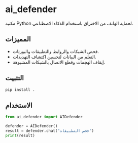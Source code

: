# ai_defender

مكتبة Python لحماية الهاتف من الاختراق باستخدام الذكاء الاصطناعي.

## المميزات

- فحص الشبكات والروابط والتطبيقات والبورتات.
- التعلم من البيانات لتحسين اكتشاف التهديدات.
- إيقاف الهجمات وقطع الاتصال بالشبكات المشبوهة.

## التثبيت

```bash
pip install .
```

## الاستخدام

```python
from ai_defender import AIDefender

defender = AIDefender()
result = defender.chat("فحص التطبيقات")
print(result)
```
